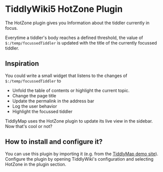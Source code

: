 # TiddlyWiki5 HotZone Plugin

The HotZone plugin gives you Information about the tiddler currently in focus.

Everytime a tiddler's body reaches a defined threshold, the value of `$:/temp/focussedTiddler` is updated with the title of the currently focussed tiddler. 

## Inspiration

You could write a small widget that listens to the changes of `$:/temp/focussedTiddler` to 

* Unfold the table of contents or highlight the current topic.
* Change the page title
* Update the permalink in the address bar
* Log the user behavior
* Highlight the focussed tiddler

TiddlyMap uses the HotZone plugin to update its live view in the sidebar. Now that's cool or not?

## How to install and configure it?

You can use this plugin by importing it (e.g. from the [TiddlyMap demo site](http://bit.ly/tiddlymap)).
Configure the plugin by opening TiddlyWiki's configuration and selecting HotZone in the plugin section. 